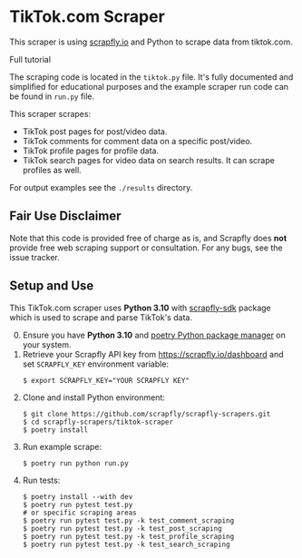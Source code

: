 # TikTok.com Scraper

This scraper is using [scrapfly.io](https://scrapfly.io/) and Python to scrape data from tiktok.com. 

Full tutorial 

The scraping code is located in the `tiktok.py` file. It's fully documented and simplified for educational purposes and the example scraper run code can be found in `run.py` file.

This scraper scrapes:
- TikTok post pages for post/video data.
- TikTok comments for comment data on a specific post/video.
- TikTok profile pages for profile data.
- TikTok search pages for video data on search results. It can scrape profiles as well.

For output examples see the `./results` directory.

## Fair Use Disclaimer

Note that this code is provided free of charge as is, and Scrapfly does __not__ provide free web scraping support or consultation. For any bugs, see the issue tracker.

## Setup and Use

This TikTok.com scraper uses __Python 3.10__ with [scrapfly-sdk](https://pypi.org/project/scrapfly-sdk/) package which is used to scrape and parse TikTok's data.

0. Ensure you have __Python 3.10__ and [poetry Python package manager](https://python-poetry.org/docs/#installation) on your system.
1. Retrieve your Scrapfly API key from <https://scrapfly.io/dashboard> and set `SCRAPFLY_KEY` environment variable:
    ```shell
    $ export SCRAPFLY_KEY="YOUR SCRAPFLY KEY"
    ```
2. Clone and install Python environment:
    ```shell
    $ git clone https://github.com/scrapfly/scrapfly-scrapers.git
    $ cd scrapfly-scrapers/tiktok-scraper
    $ poetry install
    ```
3. Run example scrape:
    ```shell
    $ poetry run python run.py
    ```
4. Run tests:
    ```shell
    $ poetry install --with dev
    $ poetry run pytest test.py
    # or specific scraping areas
    $ poetry run pytest test.py -k test_comment_scraping
    $ poetry run pytest test.py -k test_post_scraping
    $ poetry run pytest test.py -k test_profile_scraping
    $ poetry run pytest test.py -k test_search_scraping
    ```
